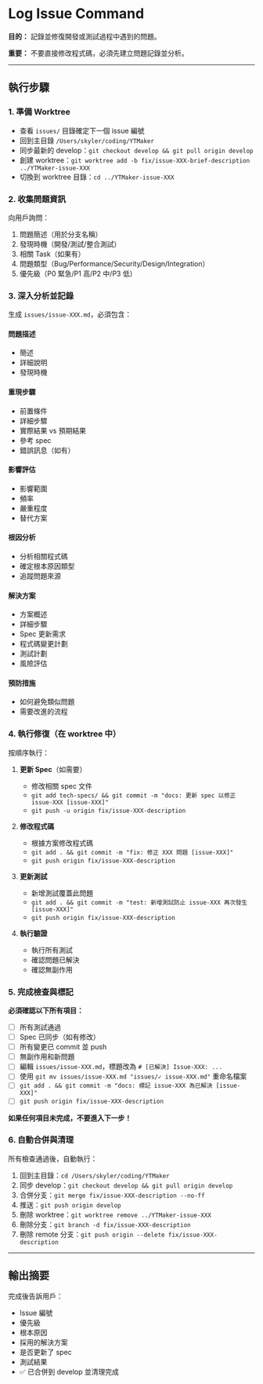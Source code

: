 # Log Issue Command

**目的：** 記錄並修復開發或測試過程中遇到的問題。

**重要：** 不要直接修改程式碼，必須先建立問題記錄並分析。

---

## 執行步驟

### 1. 準備 Worktree

- 查看 `issues/` 目錄確定下一個 issue 編號
- 回到主目錄 `/Users/skyler/coding/YTMaker`
- 同步最新的 develop：`git checkout develop && git pull origin develop`
- 創建 worktree：`git worktree add -b fix/issue-XXX-brief-description ../YTMaker-issue-XXX`
- 切換到 worktree 目錄：`cd ../YTMaker-issue-XXX`

### 2. 收集問題資訊

向用戶詢問：
1. 問題簡述（用於分支名稱）
2. 發現時機（開發/測試/整合測試）
3. 相關 Task（如果有）
4. 問題類型（Bug/Performance/Security/Design/Integration）
5. 優先級（P0 緊急/P1 高/P2 中/P3 低）

### 3. 深入分析並記錄

生成 `issues/issue-XXX.md`，必須包含：

#### 問題描述
- 簡述
- 詳細說明
- 發現時機

#### 重現步驟
- 前置條件
- 詳細步驟
- 實際結果 vs 預期結果
- 參考 spec
- 錯誤訊息（如有）

#### 影響評估
- 影響範圍
- 頻率
- 嚴重程度
- 替代方案

#### 根因分析
- 分析相關程式碼
- 確定根本原因類型
- 追蹤問題來源

#### 解決方案
- 方案概述
- 詳細步驟
- Spec 更新需求
- 程式碼變更計劃
- 測試計劃
- 風險評估

#### 預防措施
- 如何避免類似問題
- 需要改進的流程

### 4. 執行修復（在 worktree 中）

按順序執行：
1. **更新 Spec**（如需要）
   - 修改相關 spec 文件
   - `git add tech-specs/ && git commit -m "docs: 更新 spec 以修正 issue-XXX [issue-XXX]"`
   - `git push -u origin fix/issue-XXX-description`

2. **修改程式碼**
   - 根據方案修改程式碼
   - `git add . && git commit -m "fix: 修正 XXX 問題 [issue-XXX]"`
   - `git push origin fix/issue-XXX-description`

3. **更新測試**
   - 新增測試覆蓋此問題
   - `git add . && git commit -m "test: 新增測試防止 issue-XXX 再次發生 [issue-XXX]"`
   - `git push origin fix/issue-XXX-description`

4. **執行驗證**
   - 執行所有測試
   - 確認問題已解決
   - 確認無副作用

### 5. 完成檢查與標記

**必須確認以下所有項目：**

- [ ] 所有測試通過
- [ ] Spec 已同步（如有修改）
- [ ] 所有變更已 commit 並 push
- [ ] 無副作用和新問題
- [ ] 編輯 `issues/issue-XXX.md`，標題改為 `# [已解決] Issue-XXX: ...`
- [ ] 使用 `git mv issues/issue-XXX.md "issues/✓ issue-XXX.md"` 重命名檔案
- [ ] `git add . && git commit -m "docs: 標記 issue-XXX 為已解決 [issue-XXX]"`
- [ ] `git push origin fix/issue-XXX-description`

**如果任何項目未完成，不要進入下一步！**

### 6. 自動合併與清理

所有檢查通過後，自動執行：

1. 回到主目錄：`cd /Users/skyler/coding/YTMaker`
2. 同步 develop：`git checkout develop && git pull origin develop`
3. 合併分支：`git merge fix/issue-XXX-description --no-ff`
4. 推送：`git push origin develop`
5. 刪除 worktree：`git worktree remove ../YTMaker-issue-XXX`
6. 刪除分支：`git branch -d fix/issue-XXX-description`
7. 刪除 remote 分支：`git push origin --delete fix/issue-XXX-description`

---

## 輸出摘要

完成後告訴用戶：
- Issue 編號
- 優先級
- 根本原因
- 採用的解決方案
- 是否更新了 spec
- 測試結果
- ✅ 已合併到 develop 並清理完成
